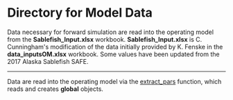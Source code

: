 # Directory for Model Data

Data necessary for forward simulation are read into the operating model from the **Sablefish_Input.xlsx** workbook.
**Sablefish_Input.xlsx** is C. Cunningham's modification of the data initially provided by K. Fenske in the **data_inputsOM.xlsx** workbook. Some values have been updated from the 2017 Alaska Sablefish SAFE. 

***

Data are read into the operating model via the [extract_pars](https://github.com/khfenske/Sablefish_ApportionmentStrategies/blob/master/R/extract-pars.R) function, which reads and creates **global** objects.



